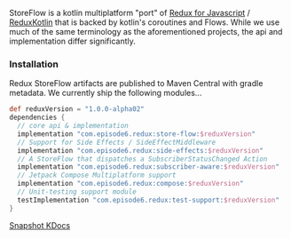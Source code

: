 StoreFlow is a kotlin multiplatform "port" of [Redux for Javascript](https://redux.js.org/) / [ReduxKotlin](https://reduxkotlin.org/) that is backed by kotlin's coroutines and Flows. While we use much of the same terminology as the aforementioned projects, the api and implementation differ significantly.

### Installation
Redux StoreFlow artifacts are published to Maven Central with gradle metadata. We currently ship the following modules...
```groovy
def reduxVersion = "1.0.0-alpha02"
dependencies {
  // core api & implementation
  implementation "com.episode6.redux:store-flow:$reduxVersion"
  // Support for Side Effects / SideEffectMiddleware
  implementation "com.episode6.redux:side-effects:$reduxVersion"
  // A StoreFlow that dispatches a SubscriberStatusChanged Action
  implementation "com.episode6.redux:subscriber-aware:$reduxVersion"
  // Jetpack Compose Multiplatform support
  implementation "com.episode6.redux:compose:$reduxVersion"
  // Unit-testing support module
  testImplementation "com.episode6.redux:test-support:$reduxVersion"
}
```

[Snapshot KDocs](docs/main/)
